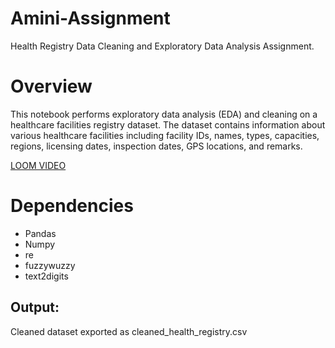 # Amini-Assignment
Health Registry Data Cleaning and Exploratory Data Analysis Assignment. 

<h1>Overview</h1>  

This notebook performs exploratory data analysis (EDA) and cleaning on a healthcare facilities registry dataset. The dataset contains information about various healthcare facilities including facility IDs, names, types, capacities, regions, licensing dates, inspection dates, GPS locations, and remarks. 

[LOOM VIDEO](https://www.loom.com/share/409b63ec7a1a49ef9396054f60039df7?sid=1cdeae10-dd84-4d41-ad3f-6a8b521997a9)

<h1>Dependencies</h1>

<ul>
  <li>Pandas</li>
  <li>Numpy</li>
  <li>re</li>
  <li>fuzzywuzzy</li>
  <li>text2digits</li>
  
</ul>

<h2>Output:</h2>
Cleaned dataset exported as cleaned_health_registry.csv
